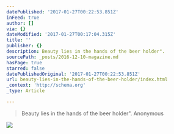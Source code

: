 ```yaml
---
datePublished: '2017-01-27T00:22:53.851Z'
inFeed: true
author: []
via: {}
dateModified: '2017-01-27T00:17:04.315Z'
title: ''
publisher: {}
description: Beauty lies in the hands of the beer holder".                    Anonymous
sourcePath: _posts/2016-12-10-magazine.md
hasPage: true
starred: false
datePublishedOriginal: '2017-01-27T00:22:53.851Z'
url: beauty-lies-in-the-hands-of-the-beer-holder/index.html
_context: 'http://schema.org'
_type: Article

---
```

> Beauty lies in the hands of the beer holder". Anonymous

![](https://the-grid-user-content.s3-us-west-2.amazonaws.com/426a0687-1aa1-4c2b-b396-ea647310648e.jpg)